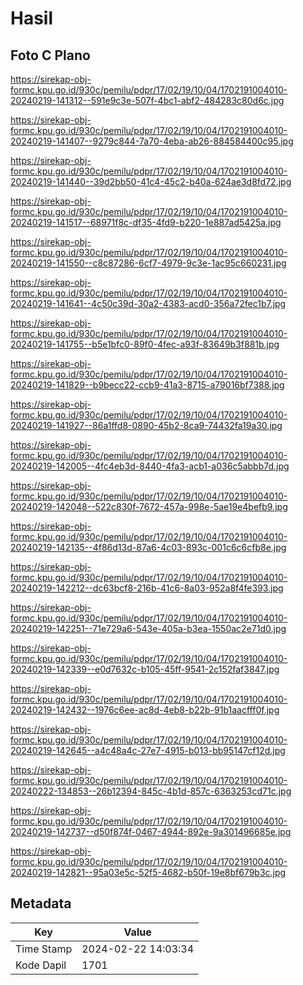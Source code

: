 # Hasil

## Foto C Plano

https://sirekap-obj-formc.kpu.go.id/930c/pemilu/pdpr/17/02/19/10/04/1702191004010-20240219-141312--591e9c3e-507f-4bc1-abf2-484283c80d6c.jpg

https://sirekap-obj-formc.kpu.go.id/930c/pemilu/pdpr/17/02/19/10/04/1702191004010-20240219-141407--9279c844-7a70-4eba-ab26-884584400c95.jpg

https://sirekap-obj-formc.kpu.go.id/930c/pemilu/pdpr/17/02/19/10/04/1702191004010-20240219-141440--39d2bb50-41c4-45c2-b40a-624ae3d8fd72.jpg

https://sirekap-obj-formc.kpu.go.id/930c/pemilu/pdpr/17/02/19/10/04/1702191004010-20240219-141517--68971f8c-df35-4fd9-b220-1e887ad5425a.jpg

https://sirekap-obj-formc.kpu.go.id/930c/pemilu/pdpr/17/02/19/10/04/1702191004010-20240219-141550--c8c87286-6cf7-4979-9c3e-1ac95c660231.jpg

https://sirekap-obj-formc.kpu.go.id/930c/pemilu/pdpr/17/02/19/10/04/1702191004010-20240219-141641--4c50c39d-30a2-4383-acd0-356a72fec1b7.jpg

https://sirekap-obj-formc.kpu.go.id/930c/pemilu/pdpr/17/02/19/10/04/1702191004010-20240219-141755--b5e1bfc0-89f0-4fec-a93f-83649b3f881b.jpg

https://sirekap-obj-formc.kpu.go.id/930c/pemilu/pdpr/17/02/19/10/04/1702191004010-20240219-141829--b9becc22-ccb9-41a3-8715-a79016bf7388.jpg

https://sirekap-obj-formc.kpu.go.id/930c/pemilu/pdpr/17/02/19/10/04/1702191004010-20240219-141927--86a1ffd8-0890-45b2-8ca9-74432fa19a30.jpg

https://sirekap-obj-formc.kpu.go.id/930c/pemilu/pdpr/17/02/19/10/04/1702191004010-20240219-142005--4fc4eb3d-8440-4fa3-acb1-a036c5abbb7d.jpg

https://sirekap-obj-formc.kpu.go.id/930c/pemilu/pdpr/17/02/19/10/04/1702191004010-20240219-142048--522c830f-7672-457a-998e-5ae19e4befb9.jpg

https://sirekap-obj-formc.kpu.go.id/930c/pemilu/pdpr/17/02/19/10/04/1702191004010-20240219-142135--4f86d13d-87a6-4c03-893c-001c6c6cfb8e.jpg

https://sirekap-obj-formc.kpu.go.id/930c/pemilu/pdpr/17/02/19/10/04/1702191004010-20240219-142212--dc63bcf8-216b-41c6-8a03-952a8f4fe393.jpg

https://sirekap-obj-formc.kpu.go.id/930c/pemilu/pdpr/17/02/19/10/04/1702191004010-20240219-142251--71e729a6-543e-405a-b3ea-1550ac2e71d0.jpg

https://sirekap-obj-formc.kpu.go.id/930c/pemilu/pdpr/17/02/19/10/04/1702191004010-20240219-142339--e0d7632c-b105-45ff-9541-2c152faf3847.jpg

https://sirekap-obj-formc.kpu.go.id/930c/pemilu/pdpr/17/02/19/10/04/1702191004010-20240219-142432--1976c6ee-ac8d-4eb8-b22b-91b1aacfff0f.jpg

https://sirekap-obj-formc.kpu.go.id/930c/pemilu/pdpr/17/02/19/10/04/1702191004010-20240219-142645--a4c48a4c-27e7-4915-b013-bb95147cf12d.jpg

https://sirekap-obj-formc.kpu.go.id/930c/pemilu/pdpr/17/02/19/10/04/1702191004010-20240222-134853--26b12394-845c-4b1d-857c-6363253cd71c.jpg

https://sirekap-obj-formc.kpu.go.id/930c/pemilu/pdpr/17/02/19/10/04/1702191004010-20240219-142737--d50f874f-0467-4944-892e-9a301496685e.jpg

https://sirekap-obj-formc.kpu.go.id/930c/pemilu/pdpr/17/02/19/10/04/1702191004010-20240219-142821--95a03e5c-52f5-4682-b50f-19e8bf679b3c.jpg


## Metadata

| Key        | Value               |
| ---------- | ------------------- |
| Time Stamp | 2024-02-22 14:03:34 |
| Kode Dapil | 1701                |



